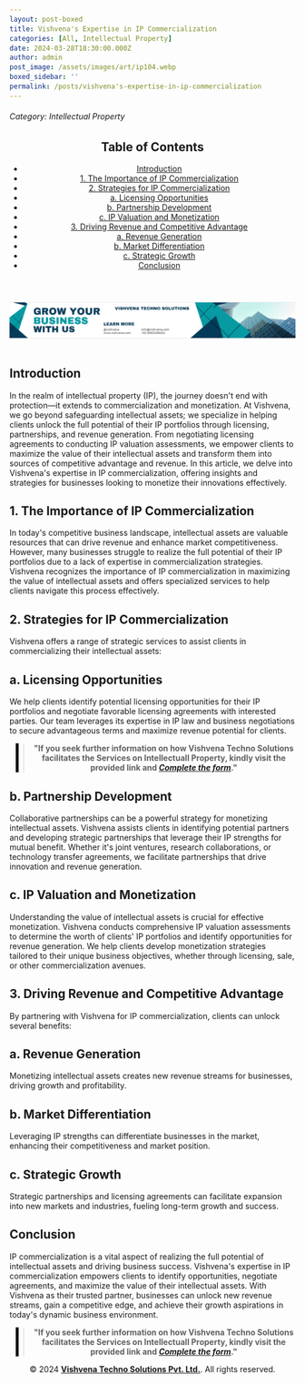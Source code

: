 ```yaml
---
layout: post-boxed
title: Vishvena's Expertise in IP Commercialization
categories: [All, Intellectual Property]
date: 2024-03-28T18:30:00.000Z
author: admin
post_image: /assets/images/art/ip104.webp
boxed_sidebar: ''
permalink: /posts/vishvena's-expertise-in-ip-commercialization
---
```


###### Category: Intellectual Property

<html lang="en">
<head>
    <meta charset="UTF-8">
    <meta name="viewport" content="width=device-width, initial-scale=1.0">
    <title><h1>Vishvena's Expertise in IP Commercialization</h1></title>
    <meta name="description" content="Discover how Vishvena helps businesses monetize their intellectual assets through strategic IP commercialization. Maximize revenue and gain a competitive edge today.">
</head>
<body>
   <header>
	<h2>Table of Contents</h2>
       <nav>
			<ul>
				<li><a href="#introduction">Introduction</a></li>
				<li><a href="#1">1. The Importance of IP Commercialization</a></li>
				<li><a href="#2">2. Strategies for IP Commercialization</a></li>
				<li><a href="#3">a. Licensing Opportunities</a></li>
				<li><a href="#4">b. Partnership Development</a></li>	
				<li><a href="#5">c. IP Valuation and Monetization</a></li>	
				<li><a href="#6">3. Driving Revenue and Competitive Advantage</a></li>
				<li><a href="#7">a. Revenue Generation</a></li>
				<li><a href="#8">b. Market Differentiation</a></li>
				<li><a href="#9">c. Strategic Growth</a></li>
				<li><a href="#10">Conclusion</a></li>
		</ul>
	</nav>
</header>

<a href="/contact">
  <img src="/assets/images/art/inlinead2.webp" alt="inlinead" style="max-width:100%; height:auto;">
</a>
<br><br>

<article>
    <section id="introduction">
        <h2>Introduction</h2>
        <p>In the realm of intellectual property (IP), the journey doesn't end with protection—it extends to commercialization and monetization. At Vishvena, we go beyond safeguarding intellectual assets; we specialize in helping clients unlock the full potential of their IP portfolios through licensing, partnerships, and revenue generation. From negotiating licensing agreements to conducting IP valuation assessments, we empower clients to maximize the value of their intellectual assets and transform them into sources of competitive advantage and revenue. In this article, we delve into Vishvena's expertise in IP commercialization, offering insights and strategies for businesses looking to monetize their innovations effectively.</p>

</section>

<section id="1">
	<h2>1. The Importance of IP Commercialization</h2>

<p>In today's competitive business landscape, intellectual assets are valuable resources that can drive revenue and enhance market competitiveness. However, many businesses struggle to realize the full potential of their IP portfolios due to a lack of expertise in commercialization strategies. Vishvena recognizes the importance of IP commercialization in maximizing the value of intellectual assets and offers specialized services to help clients navigate this process effectively.</p>

</section>

<section id="2">
	<h2>2. Strategies for IP Commercialization</h2>

<p>Vishvena offers a range of strategic services to assist clients in commercializing their intellectual assets:</p>

</section>

<section id="3">
	<h2>a. Licensing Opportunities</h2>

<p>We help clients identify potential licensing opportunities for their IP portfolios and negotiate favorable licensing agreements with interested parties. Our team leverages its expertise in IP law and business negotiations to secure advantageous terms and maximize revenue potential for clients.</p>

</section>

<center><blockquote style="position:relative;">
<p><b style="font-size:1em;">"If you seek further information on how Vishvena Techno Solutions facilitates the Services on Intellectuall Property, kindly visit the provided link and <a href="/contact"><i>Complete the form</i></a>."</b></p>
<div style="position:absolute; top:0; bottom:0; left:-15px; border-left:5px solid black;"></div>
</blockquote></center>

<section id="4">
	<h2>b. Partnership Development</h2>

<p>Collaborative partnerships can be a powerful strategy for monetizing intellectual assets. Vishvena assists clients in identifying potential partners and developing strategic partnerships that leverage their IP strengths for mutual benefit. Whether it's joint ventures, research collaborations, or technology transfer agreements, we facilitate partnerships that drive innovation and revenue generation.</p>

</section>

<section id="5">
	<h2>c. IP Valuation and Monetization</h2>

<p>Understanding the value of intellectual assets is crucial for effective monetization. Vishvena conducts comprehensive IP valuation assessments to determine the worth of clients' IP portfolios and identify opportunities for revenue generation. We help clients develop monetization strategies tailored to their unique business objectives, whether through licensing, sale, or other commercialization avenues.</p>

</section>

<section id="6">
	<h2>3. Driving Revenue and Competitive Advantage</h2>

<p>By partnering with Vishvena for IP commercialization, clients can unlock several benefits:</p>

</section>

<section id="7">
	<h2>a. Revenue Generation</h2>

<p>Monetizing intellectual assets creates new revenue streams for businesses, driving growth and profitability.</p>

</section>

<section id="8">
	<h2>b. Market Differentiation</h2>

<p> Leveraging IP strengths can differentiate businesses in the market, enhancing their competitiveness and market position.</p>

</section>

<section id="9">
	<h2>c. Strategic Growth</h2>

<p>Strategic partnerships and licensing agreements can facilitate expansion into new markets and industries, fueling long-term growth and success.</p>

</section>

<section id="10">
	<h2>Conclusion</h2>

<p>IP commercialization is a vital aspect of realizing the full potential of intellectual assets and driving business success. Vishvena's expertise in IP commercialization empowers clients to identify opportunities, negotiate agreements, and maximize the value of their intellectual assets. With Vishvena as their trusted partner, businesses can unlock new revenue streams, gain a competitive edge, and achieve their growth aspirations in today's dynamic business environment.</p>

</section>

</article>

<center><blockquote style="position:relative;">
<p><b style="font-size:1em;">"If you seek further information on how Vishvena Techno Solutions facilitates the Services on Intellectuall Property, kindly visit the provided link and <a href="/contact"><i>Complete the form</i></a>."</b></p>
<div style="position:absolute; top:0; bottom:0; left:-15px; border-left:5px solid black;"></div>
</blockquote></center>

<footer>
<center><p>&copy; 2024 <a href="https://vishvena.com"><b>Vishvena Techno Solutions Pvt. Ltd.</b></a>. All rights reserved.</p></center>

</footer>
</body>
</html>

